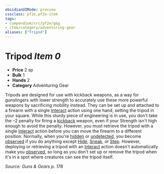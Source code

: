 ```yaml
---
obsidianUIMode: preview
cssclass: pf2e,pf2e-item
tags:
- compendium/src/pf2e/g&g
- item/category/adventuring-gear
aliases: ["Tripod"]
---
```

# Tripod *Item 0*  

- **Price** 2 sp
- **Bulk** 1
- **Hands** 2
- **Category** Adventuring Gear

Tripods are designed for use with kickback weapons, as a way for gunslingers with lower strength to accurately use these more powerful weapons by sacrificing mobility instead. They can be set up and attached to a firearm with a single [Interact](../../../rules/actions/interact.md) action using one hand, setting the tripod in your square. While this sturdy piece of engineering is in use, you don't take the –2 penalty for firing a [kickback](../../../rules/traits/kickback-g-g.md) weapon, even if your Strength isn't high enough to avoid the penalty. However, you must retrieve the tripod with a single [Interact](../../../rules/actions/interact.md) action before you can move the firearm to a different position. Normally, when you're [hidden](../../../rules/conditions.md#Hidden) or [undetected](../../../rules/conditions.md#Undetected), you become [observed](../../../rules/conditions.md#Observed) if you do anything except [Hide](../../../rules/actions/hide.md), [Sneak](../../../rules/actions/sneak.md), or [Step](../../../rules/actions/step.md). However, deploying or retrieving a tripod with an [Interact](../../../rules/actions/interact.md) action doesn't automatically make you [observed](../../../rules/conditions.md#Observed), so long as you don't set up or remove the tripod when it's in a spot where creatures can see the tripod itself.

*Source: Guns & Gears p. 178*